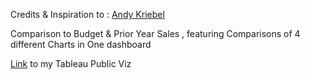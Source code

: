 Credits & Inspiration to : [Andy Kriebel](https://www.vizwiz.com/2022/11/comparison-charts.html) 


Comparison to Budget & Prior Year Sales , featuring Comparisons of 4 different Charts in One dashboard 

[Link](https://public.tableau.com/app/profile/amira.salama/viz/CurrentYearVsPriorYearComparison/Dashboard1) to my Tableau Public Viz
